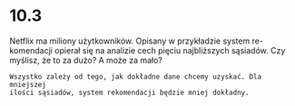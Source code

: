 # 10.3

Netflix ma miliony użytkowników. Opisany w przykładzie system re-
komendacji opierał się na analizie cech pięciu najbliższych sąsiadów.
Czy myślisz, że to za dużo? A może za mało?

```text
Wszystko zależy od tego, jak dokładne dane chcemy uzyskać. Dla mniejszej
ilości sąsiadów, system rekomendacji będzie mniej dokładny.
```
